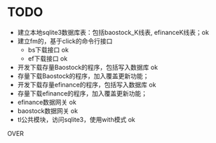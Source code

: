 # TODO

- 建立本地sqlite3数据库表：包括baostock_K线表, efinanceK线表；ok
- 建立fm的，基于click的命令行接口
  - bs下载接口 ok
  - ef下载接口 ok
- 开发下载存量Baostock的程序，包括写入数据库 ok
- 存量下载Baostock的程序，加入覆盖更新功能；
- 开发下载存量efinance的程序，包括写入数据库 ok
- 存量下载efinance的程序，加入覆盖更新功能；
- efinance数据网关 ok
- baostock数据网关 ok
- tl公共模块，访问sqlite3，使用with模式 ok

OVER